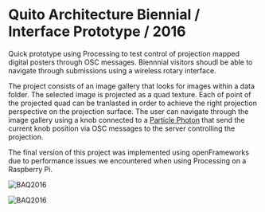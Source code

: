 # Quito Architecture Biennial / Interface Prototype / 2016  

Quick prototype using Processing to test control of projection mapped digital posters through OSC messages. Biennnial visitors shoudl be able to navigate through submissions using a wireless rotary interface. 

The project consists of an image gallery that looks for images within a data folder. The selected image is projected as a quad texture. Each of point of the projected quad can be tranlasted in order to achieve the right projection perspective on the projection surface. The user can navigate through the image gallery using a knob connected to a [Particle Photon](https://docs.particle.io/photon/) that send the current knob position via OSC messages to the server controlling the projection. 

The final version of this project was implemented using openFrameworks due to performance issues we encountered when using Processing on a Raspberry Pi.

![BAQ2016](https://github.com/pauloguerraf/baq2016_Processing/blob/master/baq2016.jpg "BAQ2016")

![BAQ2016](https://github.com/pauloguerraf/baq2016_Processing/blob/master/baq2016_2.jpg "BAQ2016")
